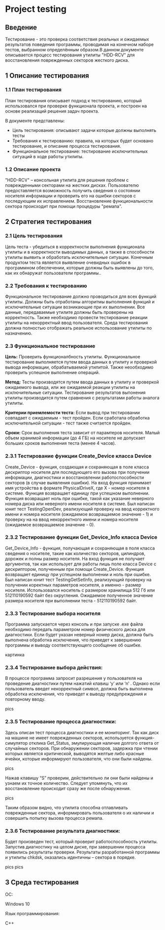 # Project testing

## Введение

Тестирование - это проверка соответствия реальных и ожидаемых результатов поведения программы, проводимая на конечном наборе тестов, выбранном определённым образом.В данном документе описывается процесс тестирования утилиты "HDD-RCV" для восстановления поврежденных секторов жесткого диска. 

## 1  Описание тестирования

### 1.1  План тестирования

План тестирования описывает подход к тестированию, который использовался при проверке функционала проекта, и построен на основе реализаций решения задач проекта.

В документе представлены:
* Цель тестирования: описывают задачи которые должны выполнять тесты
* Требования к тестированию: правила, на которых будет основано тестирование, и описание процесса тестирования.
* Функциональное тестирование: тестирование исключительных ситуаций в ходе работы утилиты.

### 1.2 Описание проекта

"HDD-RCV" – консольная утилита для решения проблем с поврежденными секторами на жестких дисках. Пользователю предоставляется возможность получить сведения о состоянии носителя информации и проверить его на ошибки секторов с последующим их исправлением. Восстановление функциональности сектора происходит при помощи процедуры "ремапа".

## 2 Стратегия тестирования

### 2.1 Цель тестирования

Цель теста - убедиться в корректности выполнения функционала утилиты и в корректности выводимых данных, а также в способности утилиты выявить и обработать исключительные ситуации.
Конечным продуктом теста является выявление очевидных ошибок в программном обеспечении, которые должны быть выявлены до того, как их обнаружат пользователи программы..

### 2.2 Требования к тестированию

Функциональное тестирование должно проводиться для всех функций утилиты. Должны быть отработаны алгоритмы выполнения функций и исключительные ситуации возникающие при их выполнении.
Все данные, передаваемые утилите должны быть проверены на корректность. Также необходимо провести тестирование реакции утилиты на некорректный ввод пользователя.
Среда тестирования должна полностью отображать реальное использование утилиты по назначению. 

### 2.3 Функциональное тестирование

**Цель:** Проверить функционалбность утилиты. Функциональное тестирование выполняется путем ввода данных в утилиту и проверкой вывода информации, обрабатываемой утилитой. Также неообходимо проверить успешное выполнение операций.

**Метод:** Тесты производятся путем ввода данных в утилиту и проверкой ожидаемого вывода, или же ожидаемой реакции утилиты на исключительные ситуации. Тестирование результатов выпонения утилиты производится путем сравнения с результатами работы аналога утилиты. 

**Критерии приемлемости теста:** Если вывод при тестировании совпадает с ожидаемым - тест пройден. Если сработала обработка исключительной ситуации - тест также считается пройден.

**Сроки:** Срок выполнения теста зависит от парамтеров носителя. Малый объем хранимой информации (до 4 ГБ) на носителе не допускает больших сроков выполнения теста (менее 4 часов). 

### 2.3.1 Тестирование функции Create_Device класса Device

Create_Device - функция, создающая и сохраняющая в поле класса дескриптор носителя для последующего его вызова при получении информации, диагностики и восстановлении работоспособности секторов (в случае выявления ошибки). На вход функция принимает имя устройства в формате PhysicalDriveX, где X - номер носителя в системе. Функция возвращает единицу при успешном выполнении. Функция возвращает ноль при ошибке, такой как указание неверного номера диска или неверного имени носителя в системе. Был написан юнит тест TestingOpenDev, реализующий проверку на ввод корректного имени и номера носителя (ожидаемое возвращаемое значение - 1) и проверку на на ввод некорректного имени и номера носителя (ожидаемое возвращаемое значение - 0).

### 2.3.2 Тестирование функции Get_Device_Info класса Device

Get_Device_Info - функция, получающая и сохраняющая в поля класса сведения о носителе, такие как количество секторов, цилиндров, дорожек и полны размер носителя. На вход функция не получает аргументов, так как использует для работы лишь поле класса Device с дескриптором, полученным при помощи Create_Device.  Функция возвращает единицу при успешном выполнении и ноль при ошибке. Был написан юнит тест TestingGetSetInfo, реализующий проверку на получении коректных параметров носителя, а именно - размер носителя. Использовался носитель с размером хранилища 512 Гб или 512110190592 байт без округления. Ожидаемое полученное значение размера носителя при выполнении теста - 512110190592 байт.


### 2.3.3 Тестирование выбора носителя

Программа запускается через консоль и при запуске .exe файла необходимо передать параметром номер физического диска для диагностики. Если будет указан неверный номер диска, должна быть выполнена обработка исключения, что приведет к завершению программы и выводу соответствующего сообщение об ошибке.

картинка

### 2.3.4 Тестирование выбора действия:

В процессе программа запросит разрешения у пользователя на проведение диагностики путем нажатий клавиш ‘y’ или ‘n’ . Однако если пользователь введет некорректный символ, должна быть выполнена обработка исключения, что приведет к выводу предупреждения и повторному вводу.

pics


### 2.3.5 Тестирование процесса диагностики:

Здесь описан тест процесса диагностики и ее мониторинг. Так как диск на машине не имеет поврежденных секторов, используется функция-симулятор отклика Get_Status, эмулирующая наличие долгого ответа от случайных секторов. При обнаружении секторов, задержка при чтении которых является критической, выводятся желтые либо красные ячейки, которые информируют пользователя, что они были найдены.

pics

Нажав клавишу “S” проверим, действительно ли они были найдены и узнаем их точное количество. Следует упомянуть, что их восстановление происходит сразу же после обнаружения. 

pics

Таким образом видно, что утилита способна отлавливать поврежденные сектора, информировать пользователя о их наличии и совершить попытку вызова процесса ремапа.

### 2.3.6 Тестирование результата диагностики:

Будет произведен тест, который проверит работоспособность утилиты. Запустив диагностику на целом диске, при завершении процесса появились результаты проверки. Результаты разработанной программы и утилиты chkdsk, оказались идентичны – сектора в порядке.

pics pics

## 3 Среда тестирования

ОС:

Windows 10

Язык программирования:

С++

